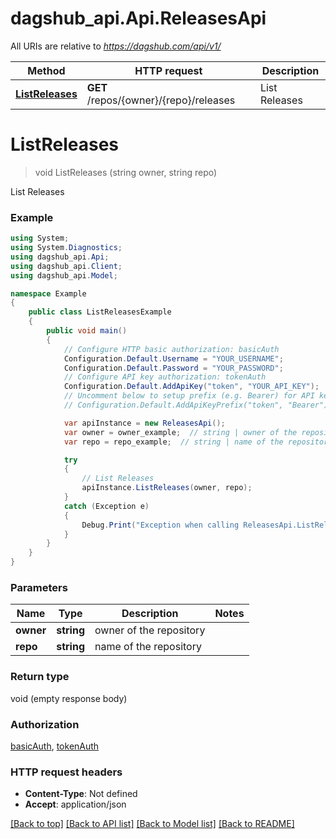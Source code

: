 # dagshub_api.Api.ReleasesApi

All URIs are relative to *https://dagshub.com/api/v1/*

Method | HTTP request | Description
------------- | ------------- | -------------
[**ListReleases**](ReleasesApi.md#listreleases) | **GET** /repos/{owner}/{repo}/releases | List Releases

<a name="listreleases"></a>
# **ListReleases**
> void ListReleases (string owner, string repo)

List Releases

### Example
```csharp
using System;
using System.Diagnostics;
using dagshub_api.Api;
using dagshub_api.Client;
using dagshub_api.Model;

namespace Example
{
    public class ListReleasesExample
    {
        public void main()
        {
            // Configure HTTP basic authorization: basicAuth
            Configuration.Default.Username = "YOUR_USERNAME";
            Configuration.Default.Password = "YOUR_PASSWORD";
            // Configure API key authorization: tokenAuth
            Configuration.Default.AddApiKey("token", "YOUR_API_KEY");
            // Uncomment below to setup prefix (e.g. Bearer) for API key, if needed
            // Configuration.Default.AddApiKeyPrefix("token", "Bearer");

            var apiInstance = new ReleasesApi();
            var owner = owner_example;  // string | owner of the repository
            var repo = repo_example;  // string | name of the repository

            try
            {
                // List Releases
                apiInstance.ListReleases(owner, repo);
            }
            catch (Exception e)
            {
                Debug.Print("Exception when calling ReleasesApi.ListReleases: " + e.Message );
            }
        }
    }
}
```

### Parameters

Name | Type | Description  | Notes
------------- | ------------- | ------------- | -------------
 **owner** | **string**| owner of the repository | 
 **repo** | **string**| name of the repository | 

### Return type

void (empty response body)

### Authorization

[basicAuth](../README.md#basicAuth), [tokenAuth](../README.md#tokenAuth)

### HTTP request headers

 - **Content-Type**: Not defined
 - **Accept**: application/json

[[Back to top]](#) [[Back to API list]](../README.md#documentation-for-api-endpoints) [[Back to Model list]](../README.md#documentation-for-models) [[Back to README]](../README.md)
